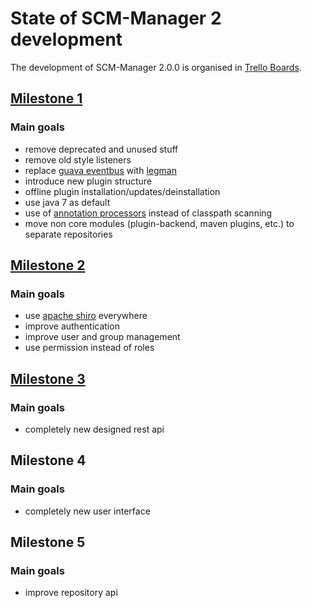 # State of SCM-Manager 2 development
The development of SCM-Manager 2.0.0 is organised in [Trello Boards](https://trello.com/scmmanager).

## [Milestone 1](https://trello.com/b/oit1MD92/scm-manager-2-0-0-milestone-1)

### Main goals
* remove deprecated and unused stuff
* remove old style listeners
* replace [guava eventbus](https://code.google.com/p/guava-libraries/wiki/EventBusExplained) with [legman](https://github.com/sdorra/legman)
* introduce new plugin structure
* offline plugin installation/updates/deinstallation
* use java 7 as default
* use of [annotation processors](http://docs.oracle.com/javase/7/docs/api/javax/annotation/processing/Processor.html) instead of classpath scanning
* move non core modules (plugin-backend, maven plugins, etc.) to separate repositories

## [Milestone 2](https://trello.com/b/Afb3hoJ9/scm-manager-2-0-0-milestone-2)

### Main goals
* use [apache shiro](http://shiro.apache.org/) everywhere
* improve authentication
* improve user and group management
* use permission instead of roles

## [Milestone 3](https://trello.com/b/eLvqTGGe/scm-manager-2-0-0-milestone-3)

### Main goals
* completely new designed rest api

## Milestone 4

### Main goals
* completely new user interface

## Milestone 5

### Main goals
* improve repository api
